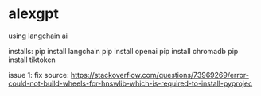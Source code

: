 # alexgpt

using langchain ai


installs: 
pip install langchain
pip install openai
pip install chromadb
pip install tiktoken


issue 1: 
fix source: https://stackoverflow.com/questions/73969269/error-could-not-build-wheels-for-hnswlib-which-is-required-to-install-pyprojec

